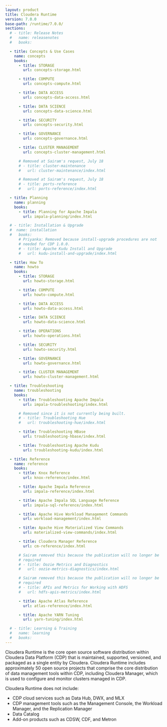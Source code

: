 ```yaml
---
layout: product
title: Cloudera Runtime
version: 7.0.0
base-path: /runtime/7.0.0/
sections:
  # - title: Release Notes
  #   name: releasenotes
  #   books:

  - title: Concepts & Use Cases
    name: concepts
    books:
      - title: STORAGE
        url: concepts-storage.html

      - title: COMPUTE
        url: concepts-compute.html

      - title: DATA ACCESS
        url: concepts-data-access.html

      - title: DATA SCIENCE
        url: concepts-data-science.html

      - title: SECURITY
        url: concepts-security.html

      - title: GOVERNANCE
        url: concepts-governance.html

      - title: CLUSTER MANAGEMENT
        url: concepts-cluster-management.html

      # Removed at Sairam's request, July 18
      # - title: cluster-maintenance
      #   url: cluster-maintenance/index.html

      # Removed at Sairam's request, July 18
      # - title: ports-reference
      #   url: ports-reference/index.html

  - title: Planning
    name: planning
    books:
      - title: Planning for Apache Impala
        url: impala-planning/index.html

  # - title: Installation & Upgrade
  #  name: installation
  #   books:
      # Priyanka: Removed because install-upgrade procedures are not
      # needed for CDP 1.0.0.
      # - title: Apache Kudu Install and Upgrade
      #   url: kudu-install-and-upgrade/index.html

  - title: How To
    name: howto
    books:
      - title: STORAGE
        url: howto-storage.html

      - title: COMPUTE
        url: howto-compute.html

      - title: DATA ACCESS
        url: howto-data-access.html

      - title: DATA SCIENCE
        url: howto-data-science.html

      - title: OPERATIONS
        url: howto-operations.html

      - title: SECURITY
        url: howto-security.html

      - title: GOVERNANCE
        url: howto-governance.html

      - title: CLUSTER MANAGEMENT
        url: howto-cluster-management.html

  - title: Troubleshooting
    name: troubleshooting
    books:
      - title: Troubleshooting Apache Impala
        url: impala-troubleshooting/index.html

      # Removed since it is not currently being built.
      # - title: Troubleshooting Hue
      #   url: troubleshooting-hue/index.html

      - title: Troubleshooting HBase
        url: troubleshooting-hbase/index.html

      - title: Troubleshooting Apache Kudu
        url: troubleshooting-kudu/index.html

  - title: Reference
    name: reference
    books:
      - title: Knox Reference
        url: knox-reference/index.html

      - title: Apache Impala Reference
        url: impala-reference/index.html

      - title: Apache Impala SQL Language Reference
        url: impala-sql-reference/index.html

      - title: Apache Hive Workload Management Commands
        url: workload-management/index.html

      - title: Apache Hive Materialized View Commands
        url: materialized-view-commands/index.html

      - title: Cloudera Manager Reference
        url: cm-reference/index.html

      # Sairam removed this because the publication will no longer be
      # required
      # - title: Oozie Metrics and Diagnostics
      #   url: oozie-metrics-diagnostics/index.html

      # Sairam removed this because the publication will no longer be
      # required
      # - title: APIs and Metrics for Working with HDFS
      #   url: hdfs-apis-metrics/index.html

      - title: Apache Atlas Reference
        url: atlas-reference/index.html

      - title: Apache YARN Tuning
        url: yarn-tuning/index.html

  # - title: Learning & Training
  #   name: learning
  #   books:
---
```

Cloudera Runtime is the core open source software distribution within
Cloudera Data Platform (CDP) that is maintained, supported, versioned,
and packaged as a single entity by Cloudera. Cloudera Runtime includes
approximately 50 open source projects that comprise the core
distribution of data management tools within CDP, including Cloudera
Manager, which is used to configure and monitor clusters managed in CDP.

Cloudera Runtime does not include:

* CDP cloud services such as Data Hub, DWX, and MLX
* CDP management tools such as the Management Console, the Workload
  Manager, and the Replication Manager
* Data Catalog
* Add-on products such as CDSW, CDF, and Metron
